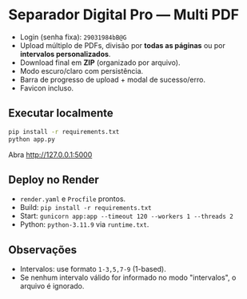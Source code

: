 
# Separador Digital Pro — Multi PDF
- Login (senha fixa): `29031984bB@G`
- Upload múltiplo de PDFs, divisão por **todas as páginas** ou por **intervalos personalizados**.
- Download final em **ZIP** (organizado por arquivo).
- Modo escuro/claro com persistência.
- Barra de progresso de upload + modal de sucesso/erro.
- Favicon incluso.

## Executar localmente
```bash
pip install -r requirements.txt
python app.py
```
Abra http://127.0.0.1:5000

## Deploy no Render
- `render.yaml` e `Procfile` prontos.
- Build: `pip install -r requirements.txt`
- Start: `gunicorn app:app --timeout 120 --workers 1 --threads 2`
- Python: `python-3.11.9` via `runtime.txt`.

## Observações
- Intervalos: use formato `1-3,5,7-9` (1-based). 
- Se nenhum intervalo válido for informado no modo "intervalos", o arquivo é ignorado.
